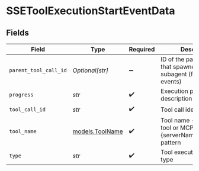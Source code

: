# SSEToolExecutionStartEventData


## Fields

| Field                                                                                | Type                                                                                 | Required                                                                             | Description                                                                          |
| ------------------------------------------------------------------------------------ | ------------------------------------------------------------------------------------ | ------------------------------------------------------------------------------------ | ------------------------------------------------------------------------------------ |
| `parent_tool_call_id`                                                                | *Optional[str]*                                                                      | :heavy_minus_sign:                                                                   | ID of the parent tool call that spawned this subagent (for nested events)            |
| `progress`                                                                           | *str*                                                                                | :heavy_check_mark:                                                                   | Execution progress description                                                       |
| `tool_call_id`                                                                       | *str*                                                                                | :heavy_check_mark:                                                                   | Tool call identifier                                                                 |
| `tool_name`                                                                          | [models.ToolName](../models/toolname.md)                                             | :heavy_check_mark:                                                                   | Tool name - either a core tool or MCP tool following {serverName}_{toolName} pattern |
| `type`                                                                               | *str*                                                                                | :heavy_check_mark:                                                                   | Tool execution start event type                                                      |